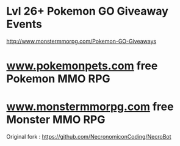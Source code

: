 # Lvl 26+ Pokemon GO Giveaway Events
 http://www.monstermmorpg.com/Pokemon-GO-Giveaways 
# www.pokemonpets.com free Pokemon MMO RPG
# www.monstermmorpg.com free Monster MMO RPG


Original fork : https://github.com/NecronomiconCoding/NecroBot
